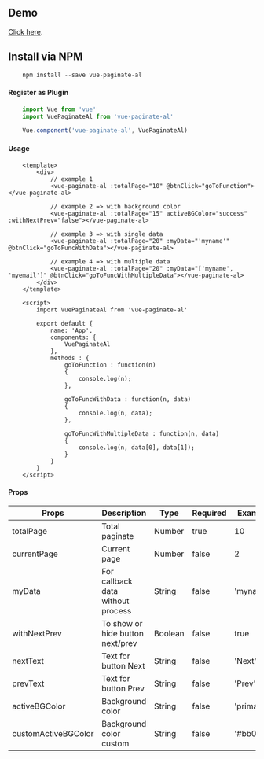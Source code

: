 ## Demo
[Click here](http://demo.qrimu.com/).

## Install via NPM
```js
    npm install --save vue-paginate-al
```

#### Register as Plugin
```js
    import Vue from 'vue'
    import VuePaginateAl from 'vue-paginate-al'

    Vue.component('vue-paginate-al', VuePaginateAl)
```

#### Usage
```vue
    <template>
        <div>
            // example 1
            <vue-paginate-al :totalPage="10" @btnClick="goToFunction"></vue-paginate-al>

            // example 2 => with background color
            <vue-paginate-al :totalPage="15" activeBGColor="success" :withNextPrev="false"></vue-paginate-al>

            // example 3 => with single data
            <vue-paginate-al :totalPage="20" :myData="'myname'" @btnClick="goToFuncWithData"></vue-paginate-al>

            // example 4 => with multiple data
            <vue-paginate-al :totalPage="20" :myData="['myname', 'myemail']" @btnClick="goToFuncWithMultipleData"></vue-paginate-al>
        </div>
    </template>

    <script>
        import VuePaginateAl from 'vue-paginate-al'

        export default {
            name: 'App',
            components: {
                VuePaginateAl
            },
            methods : {
                goToFunction : function(n)
                {
                    console.log(n);
                },

                goToFuncWithData : function(n, data)
                {
                    console.log(n, data);
                },

                goToFuncWithMultipleData : function(n, data)
                {
                    console.log(n, data[0], data[1]);
                }
            }
        }
    </script>
```    
#### Props
|Props|Description|Type|Required|Example|
|-----|-----------|----|--------|-------|
|totalPage|Total paginate|Number|true|10|
|currentPage|Current page|Number|false|2|
|myData|For callback data without process|String|false|'myname'|
|withNextPrev|To show or hide button next/prev|Boolean|false|true|
|nextText|Text for button Next|String|false|'Next'|
|prevText|Text for button Prev|String|false|'Prev'|
|activeBGColor|Background color|String|false|'primary'|
|customActiveBGColor|Background color custom|String|false|'#bb06a9'|
